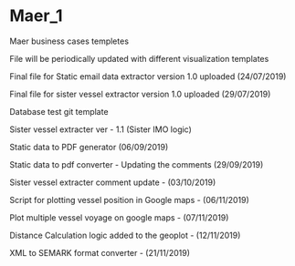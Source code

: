 # Maer_1
Maer business cases templetes

File will be periodically updated with different visualization templates

Final file for Static email data extractor version 1.0 uploaded (24/07/2019)

Final file for sister vessel extractor version 1.0 uploaded (29/07/2019)

Database test git template

Sister vessel extracter ver - 1.1 (Sister IMO logic)

Static data to PDF generator (06/09/2019)

Static data to pdf converter - Updating the comments (29/09/2019) 

Sister vessel extracter comment update - (03/10/2019)

Script for plotting vessel position in Google maps - (06/11/2019)

Plot multiple vessel voyage on google maps - (07/11/2019)

Distance Calculation logic added to the geoplot - (12/11/2019)

XML to SEMARK format converter - (21/11/2019)
